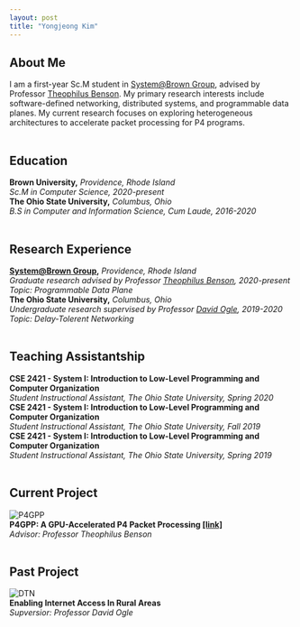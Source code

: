 ```yaml
---
layout: post
title: "Yongjeong Kim"
---
```


## About Me
I am a first-year Sc.M student in [System@Brown Group][system-group], advised by Professor [Theophilus Benson][theophilus-benson]. My primary research interests include software-defined networking, distributed systems, and programmable data planes. My current research focuses on exploring heterogeneous architectures to accelerate packet processing for P4 programs.  
&nbsp;
&nbsp;
## Education
**Brown University,** *Providence, Rhode Island*  
*Sc.M in Computer Science, 2020-present*  
**The Ohio State University,** *Columbus, Ohio*  
*B.S in Computer and Information Science, Cum Laude, 2016-2020*  
&nbsp;
&nbsp;
## Research Experience
**[System@Brown Group][system-group],** *Providence, Rhode Island*  
*Graduate research advised by Professor [Theophilus Benson][theophilus-benson], 2020-present*  
*Topic: Programmable Data Plane*  
**The Ohio State University,** *Columbus, Ohio*  
*Undergraduate research supervised by Professor [David Ogle][david-ogle], 2019-2020*  
*Topic: Delay-Tolerent Networking*  
&nbsp;
&nbsp;
## Teaching Assistantship
**CSE 2421 - System I: Introduction to Low-Level Programming and Computer Organization**  
*Student Instructional Assistant, The Ohio State University, Spring 2020*  
**CSE 2421 - System I: Introduction to Low-Level Programming and Computer Organization**  
*Student Instructional Assistant, The Ohio State University, Fall 2019*  
**CSE 2421 - System I: Introduction to Low-Level Programming and Computer Organization**  
*Student Instructional Assistant, The Ohio State University, Spring 2019*  
&nbsp;
&nbsp;
## Current Project
![P4GPP]({{site.baseurl}}/assets/img/p4gpp.jpg)  
**P4GPP: A GPU-Accelerated P4 Packet Processing [[link]][p4gpp]**  
*Advisor: Professor Theophilus Benson*  
&nbsp;
&nbsp;
## Past Project
![DTN]({{site.baseurl}}/assets/img/dtn.jpg)  
**Enabling Internet Access In Rural Areas**  
*Supversior: Professor David Ogle*  

[theophilus-benson]: https://cs.brown.edu/~tab/
[david-ogle]: https://sites.google.com/site/daveogle/dave-s-homepage
[system-group]: https://systems.cs.brown.edu/
[p4gpp]: https://cseyj.github.io/p4gpp/ 
